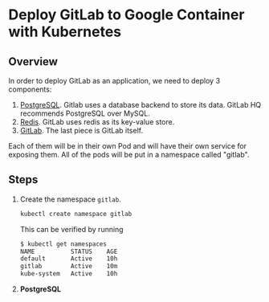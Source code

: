# Deploy GitLab to Google Container with Kubernetes

## Overview

In order to deploy GitLab as an application, we need to deploy 3 components:

1.  [PostgreSQL](https://www.postgresql.org/). Gitlab uses a database
    backend to store its data. GitLab HQ recommends PostgreSQL over
    MySQL.
2.  [Redis](http://redis.io/). GitLab uses redis as its key-value
    store.
3.  [GitLab](https://about.gitlab.com/). The last piece is GitLab
    itself.

Each of them will be in their own Pod and will have their own service
for exposing them. All of the pods will be put in a namespace called
"gitlab".

## Steps

1.  Create the namespace `gitlab`.

    ```bash
    kubectl create namespace gitlab
    ```
    
    This can be verified by running
    
    ```bash
    $ kubectl get namespaces
    NAME          STATUS    AGE
    default       Active    10h
    gitlab        Active    10m
    kube-system   Active    10h

    ```

2.  **PostgreSQL**
    
    















